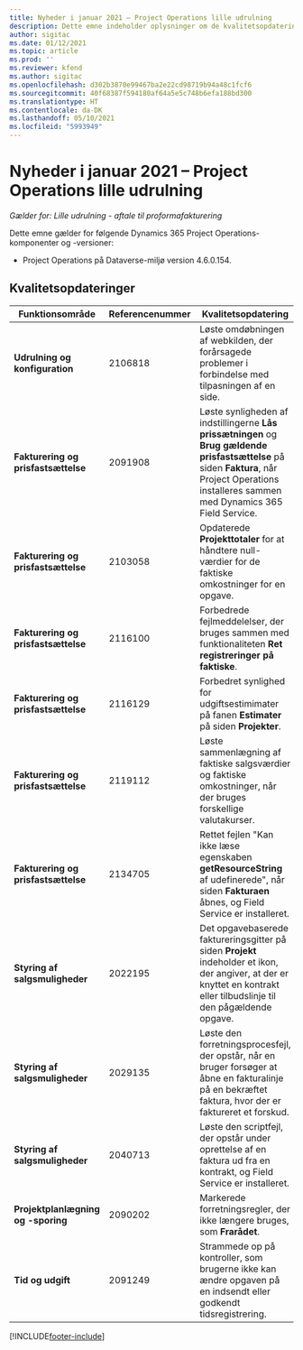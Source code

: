 ```yaml
---
title: Nyheder i januar 2021 – Project Operations lille udrulning
description: Dette emne indeholder oplysninger om de kvalitetsopdateringer, der er tilgængelige i udgivelsen i januar 2021 til den lille udrulning af Project Operations.
author: sigitac
ms.date: 01/12/2021
ms.topic: article
ms.prod: ''
ms.reviewer: kfend
ms.author: sigitac
ms.openlocfilehash: d302b3870e99467ba2e22cd98719b94a48c1fcf6
ms.sourcegitcommit: 40f68387f594180af64a5e5c748b6efa188bd300
ms.translationtype: HT
ms.contentlocale: da-DK
ms.lasthandoff: 05/10/2021
ms.locfileid: "5993949"
---
```

# <a name="whats-new-january-2021---project-operations-lite-deployment"></a>Nyheder i januar 2021 – Project Operations lille udrulning


_Gælder for: Lille udrulning - aftale til proformafakturering_

Dette emne gælder for følgende Dynamics 365 Project Operations-komponenter og -versioner:

  - Project Operations på Dataverse-miljø version 4.6.0.154.
  
## <a name="quality-updates"></a>Kvalitetsopdateringer

| **Funktionsområde** | **Referencenummer** | **Kvalitetsopdatering** |
| --- | --- | --- |
| **Udrulning og konfiguration** | 2106818 | Løste omdøbningen af webkilden, der forårsagede problemer i forbindelse med tilpasningen af en side. |
| **Fakturering og prisfastsættelse** | 2091908 | Løste synligheden af indstillingerne **Lås prissætningen** og **Brug gældende prisfastsættelse** på siden **Faktura**, når Project Operations installeres sammen med Dynamics 365 Field Service. |
| **Fakturering og prisfastsættelse** | 2103058 | Opdaterede **Projekttotaler** for at håndtere null-værdier for de faktiske omkostninger for en opgave. |
| **Fakturering og prisfastsættelse** | 2116100 | Forbedrede fejlmeddelelser, der bruges sammen med funktionaliteten **Ret registreringer på faktiske**. |
| **Fakturering og prisfastsættelse** | 2116129 | Forbedret synlighed for udgiftsestimimater på fanen **Estimater** på siden **Projekter**. |
| **Fakturering og prisfastsættelse** | 2119112 | Løste sammenlægning af faktiske salgsværdier og faktiske omkostninger, når der bruges forskellige valutakurser. |
| **Fakturering og prisfastsættelse** | 2134705 | Rettet fejlen "Kan ikke læse egenskaben **getResourceString** af udefinerede", når siden **Fakturaen** åbnes, og Field Service er installeret. |
| **Styring af salgsmuligheder** | 2022195 | Det opgavebaserede faktureringsgitter på siden **Projekt** indeholder et ikon, der angiver, at der er knyttet en kontrakt eller tilbudslinje til den pågældende opgave. |
| **Styring af salgsmuligheder** | 2029135 | Løste den forretningsprocesfejl, der opstår, når en bruger forsøger at åbne en fakturalinje på en bekræftet faktura, hvor der er faktureret et forskud. |
| **Styring af salgsmuligheder** | 2040713 | Løste den scriptfejl, der opstår under oprettelse af en faktura ud fra en kontrakt, og Field Service er installeret. |
| **Projektplanlægning og -sporing** | 2090202 | Markerede forretningsregler, der ikke længere bruges, som **Frarådet**. |
| **Tid og udgift** | 2091249 | Strammede op på kontroller, som brugerne ikke kan ændre opgaven på en indsendt eller godkendt tidsregistrering. |


[!INCLUDE[footer-include](../../includes/footer-banner.md)]